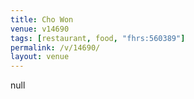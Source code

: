 ```yaml
---
title: Cho Won
venue: v14690
tags: [restaurant, food, "fhrs:560389"]
permalink: /v/14690/
layout: venue
---
```

null